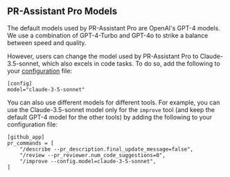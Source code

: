 ## PR-Assistant Pro Models

The default models used by PR-Assistant Pro are OpenAI's GPT-4 models. We use a combination of GPT-4-Turbo and GPT-4o to strike a balance between speed and quality.

However, users can change the model used by PR-Assistant Pro to Claude-3.5-sonnet, which also excels in code tasks. 
To do so, add the following to your [configuration](https://pr-assistant-docs.khulnasoft.com/usage-guide/configuration_options/) file:

```
[config]
model="claude-3-5-sonnet"
```

You can also use different models for different tools. For example, you can use the Claude-3.5-sonnet model only for the `improve` tool (and keep the default GPT-4 model for the other tools) by adding the following to your configuration file:
```
[github_app]
pr_commands = [
    "/describe --pr_description.final_update_message=false",
    "/review --pr_reviewer.num_code_suggestions=0",
    "/improve --config.model=claude-3-5-sonnet",
]
```